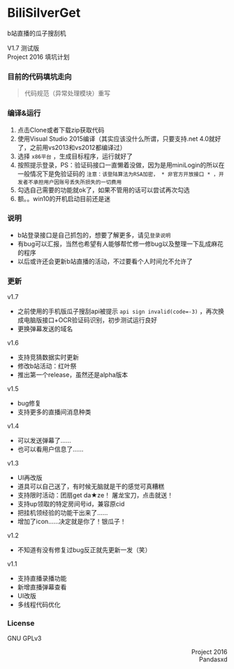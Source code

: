 ﻿# BiliSilverGet
b站直播的瓜子搜刮机

V1.7 测试版<br/>
Project 2016 填坑计划
### 目前的代码填坑走向
> 代码规范（异常处理模块）重写

### 编译&运行
1. 点击Clone或者下载zip获取代码
2. 使用Visual Studio 2015编译（其实应该没什么所谓，只要支持.net 4.0就好了，之前用vs2013和vs2012都编译过）
3. 选择 `x86平台` ，生成目标程序，运行就好了
4. 按照提示登录，PS：验证码接口一直懒着没做，因为是用miniLogin的所以在一般情况下是免验证码的 `注意：该登陆算法为RSA加密， * 非官方开放接口 * ，开发者不承担用户因账号丢失所损失的一切费用`
5. 勾选自己需要的功能就ok了，如果不管用的话可以尝试再次勾选
6. 额。。win10的开机启动目前还是迷

### 说明
- b站登录接口是自己抓包的，想要了解更多，请见`登录说明`
- 有bug可以汇报，当然也希望有人能够帮忙修一修bug以及整理一下乱成麻花的程序
- 以后或许还会更新b站直播的活动，不过要看个人时间允不允许了

### 更新
v1.7
- 之前使用的手机版瓜子搜刮api被提示 `api sign invalid(code=-3)` ，再次换成电脑版接口+OCR验证码识别，初步测试运行良好
- 更换弹幕发送的域名

v1.6
- 支持竞猜数据实时更新
- 修改b站活动：红叶祭
- 推出第一个release，虽然还是alpha版本

v1.5
- bug修复
- 支持更多的直播间消息种类

v1.4
- 可以发送弹幕了……
- 也可以看用户信息了……

v1.3
- UI再改版
- 道具可以自己送了，有时候无脑就是干的感觉可真糟糕
- 支持限时活动：团扇get da★ze！ 屠龙宝刀，点击就送！
- 支持up领取的特定房间号id，兼容原cid
- 把挂机领经验的功能干出来了……
- 增加了icon……决定就是你了！银瓜子！

v1.2
- 不知道有没有修复过bug反正就先更新一发（笑）

v1.1
- 支持直播录播功能
- 新增直播弹幕查看 
- UI改版
- 多线程代码优化

### License
GNU GPLv3

<p align="right">
Project 2016<br/>
Pandasxd
</p>
